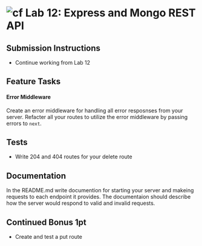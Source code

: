 ![cf](https://i.imgur.com/7v5ASc8.png) Lab 12: Express and Mongo REST API
======

## Submission Instructions
* Continue working from Lab 12

## Feature Tasks  
#### Error Middleware
Create an error middleware for handling all error resposnses from your server. Refacter all your routes to utilize the error middleware by passing errors to `next`.

## Tests
* Write 204 and 404 routes for your delete route
  
## Documentation
In the README.md write documention for starting your server and makeing requests to each endpoint it provides. The documentaion should describe how the server would respond to valid and invalid requests.

## Continued Bonus 1pt
* Create and test a put route
